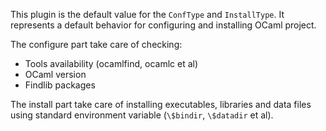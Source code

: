 This plugin is the default value for the `ConfType` and `InstallType`. It
represents a default behavior for configuring and installing OCaml project.

The configure part take care of checking:

 * Tools availability (ocamlfind, ocamlc et al)
 * OCaml version
 * Findlib packages 

The install part take care of installing executables, libraries and data files
using standard environment variable (`\$bindir`, `\$datadir` et al).


